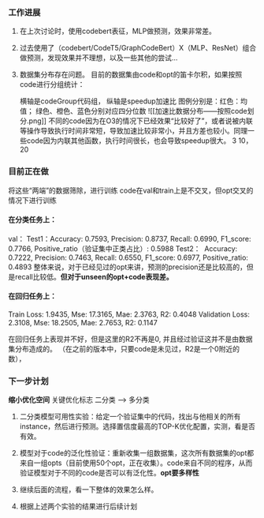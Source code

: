 ### 工作进展
1. 在上次讨论时，使用codebert表征，MLP做预测，效果非常差。

2. 过去使用了（codebert/CodeT5/GraphCodeBert）X（MLP、ResNet）组合做预测，发现效果并不理想，以及一些其他的尝试...

3. 数据集分布存在问题。
       目前的数据集由code和opt的笛卡尔积，如果按照code进行分组统计：
       
	横轴是codeGroup代码组， 纵轴是speedup加速比
	图例分别是：红色：均值； 绿色、橙色、蓝色分别对应四分位数
![[加速比数据分布——按照code划分.png]] 不同的code因为在O3的情况下已经效果“比较好了”，或者说被内联等操作导致执行时间非常短，导致加速比较非常小，并且方差也较小。同理一些code因为内联其他函数，执行时间很长，也会导致speedup很大。 3     10，20


### 目前正在做
将这些“两端”的数据筛除，进行训练
code在val和train上是不交叉，但opt交叉的情况下进行训练
#### 在分类任务上：
val：
Test1：Accuracy: 0.7593, Precision: 0.8737, Recall: 0.6990, F1_score: 0.7766, Positive_ratio（验证集中正类占比）: 0.5988
Test2：  Accuracy: 0.7222, Precision: 0.7463, Recall: 0.6550, F1_score: 0.6977, Positive_ratio: 0.4893
整体来说，对于已经见过的opt来讲，预测的precision还是比较高的，但是recall比较低。**但对于unseen的opt+code表现差。**

#### 在回归任务上：
Train Loss:         1.9435,   Mse: 17.3165,    Mae: 2.3763,     R2: 0.4048
Validation Loss: 2.3108,   Mse: 18.2505,    Mae: 2.7653,     R2: 0.1147

在回归任务上表现并不好，但是这里的R2不再是0, 并且经过验证这并不是由数据集分布造成的。 （在之前的版本中，只要code是未见过，R2是一个0附近的数），


### 下一步计划
**缩小优化空间**  关键优化标志
二分类  -->  多分类


1. 二分类模型可用性实验：给定一个验证集中的代码，找出与他相关的所有instance，然后进行预测。选择置信度最高的TOP-K优化配置，实测，看是否有效。

2. 模型对于code的泛化性验证：重新收集一组数据集，这次所有数据集的opt都来自一组opts（目前使用50个opt，正在收集）。code来自不同的程序，从而验证模型对于不同的code是否可以有泛化性。**opt要多样性**

3. 继续后面的流程，看一下整体的效果怎么样。

4. 根据上述两个实验的结果进行后续计划